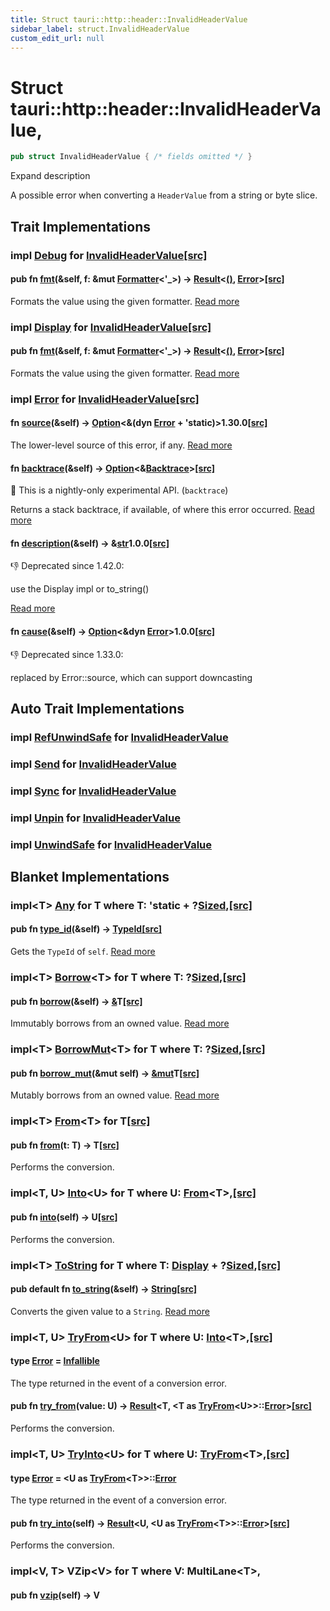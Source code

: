 ```yaml
---
title: Struct tauri::http::header::InvalidHeaderValue
sidebar_label: struct.InvalidHeaderValue
custom_edit_url: null
---
```


  # Struct tauri::http&#x3A;:header::InvalidHeaderValue,

```rs
pub struct InvalidHeaderValue { /* fields omitted */ }
```

Expand description

A possible error when converting a `HeaderValue` from a string or byte slice.

## Trait Implementations

### impl [Debug](https://doc.rust-lang.org/1.54.0/core/fmt/trait.Debug.html "trait core::fmt::Debug") for [InvalidHeaderValue](/docs/api/rust/tauri/struct.InvalidHeaderValue "struct tauri::http&#x3A;:header::InvalidHeaderValue")[\[src\]](https://docs.rs/http/0.2.4/src/http/header/value.rs.html#567-573 "goto source code")

#### pub fn [fmt](https://doc.rust-lang.org/1.54.0/core/fmt/trait.Debug.html#tymethod.fmt)(&self, f: &mut [Formatter](https://doc.rust-lang.org/1.54.0/core/fmt/struct.Formatter.html "struct core::fmt::Formatter")&lt;'\_>) -> [Result](https://doc.rust-lang.org/1.54.0/core/result/enum.Result.html "enum core::result::Result")&lt;[()](https://doc.rust-lang.org/1.54.0/std/primitive.unit.html), [Error](https://doc.rust-lang.org/1.54.0/core/fmt/struct.Error.html "struct core::fmt::Error")>[\[src\]](https://docs.rs/http/0.2.4/src/http/header/value.rs.html#568 "goto source code")

Formats the value using the given formatter. [Read more](https://doc.rust-lang.org/1.54.0/core/fmt/trait.Debug.html#tymethod.fmt)

### impl [Display](https://doc.rust-lang.org/1.54.0/core/fmt/trait.Display.html "trait core::fmt::Display") for [InvalidHeaderValue](/docs/api/rust/tauri/struct.InvalidHeaderValue "struct tauri::http&#x3A;:header::InvalidHeaderValue")[\[src\]](https://docs.rs/http/0.2.4/src/http/header/value.rs.html#575-579 "goto source code")

#### pub fn [fmt](https://doc.rust-lang.org/1.54.0/core/fmt/trait.Display.html#tymethod.fmt)(&self, f: &mut [Formatter](https://doc.rust-lang.org/1.54.0/core/fmt/struct.Formatter.html "struct core::fmt::Formatter")&lt;'\_>) -> [Result](https://doc.rust-lang.org/1.54.0/core/result/enum.Result.html "enum core::result::Result")&lt;[()](https://doc.rust-lang.org/1.54.0/std/primitive.unit.html), [Error](https://doc.rust-lang.org/1.54.0/core/fmt/struct.Error.html "struct core::fmt::Error")>[\[src\]](https://docs.rs/http/0.2.4/src/http/header/value.rs.html#576 "goto source code")

Formats the value using the given formatter. [Read more](https://doc.rust-lang.org/1.54.0/core/fmt/trait.Display.html#tymethod.fmt)

### impl [Error](https://doc.rust-lang.org/1.54.0/std/error/trait.Error.html "trait std::error::Error") for [InvalidHeaderValue](/docs/api/rust/tauri/struct.InvalidHeaderValue "struct tauri::http&#x3A;:header::InvalidHeaderValue")[\[src\]](https://docs.rs/http/0.2.4/src/http/header/value.rs.html#581 "goto source code")

#### fn [source](https://doc.rust-lang.org/1.54.0/std/error/trait.Error.html#method.source)(&self) -> [Option](https://doc.rust-lang.org/1.54.0/core/option/enum.Option.html "enum core::option::Option")&lt;&(dyn [Error](https://doc.rust-lang.org/1.54.0/std/error/trait.Error.html "trait std::error::Error") + 'static)>1.30.0[\[src\]](https://doc.rust-lang.org/1.54.0/src/std/error.rs.html#106 "goto source code")

The lower-level source of this error, if any. [Read more](https://doc.rust-lang.org/1.54.0/std/error/trait.Error.html#method.source)

#### fn [backtrace](https://doc.rust-lang.org/1.54.0/std/error/trait.Error.html#method.backtrace)(&self) -> [Option](https://doc.rust-lang.org/1.54.0/core/option/enum.Option.html "enum core::option::Option")&lt;&[Backtrace](https://doc.rust-lang.org/1.54.0/std/backtrace/struct.Backtrace.html "struct std::backtrace::Backtrace")>[\[src\]](https://doc.rust-lang.org/1.54.0/src/std/error.rs.html#134 "goto source code")

🔬 This is a nightly-only experimental API. (`backtrace`)

Returns a stack backtrace, if available, of where this error occurred. [Read more](https://doc.rust-lang.org/1.54.0/std/error/trait.Error.html#method.backtrace)

#### fn [description](https://doc.rust-lang.org/1.54.0/std/error/trait.Error.html#method.description)(&self) -> &[str](https://doc.rust-lang.org/1.54.0/std/primitive.str.html)1.0.0[\[src\]](https://doc.rust-lang.org/1.54.0/src/std/error.rs.html#146 "goto source code")

👎 Deprecated since 1.42.0:

use the Display impl or to_string()

[Read more](https://doc.rust-lang.org/1.54.0/std/error/trait.Error.html#method.description)

#### fn [cause](https://doc.rust-lang.org/1.54.0/std/error/trait.Error.html#method.cause)(&self) -> [Option](https://doc.rust-lang.org/1.54.0/core/option/enum.Option.html "enum core::option::Option")&lt;&dyn [Error](https://doc.rust-lang.org/1.54.0/std/error/trait.Error.html "trait std::error::Error")>1.0.0[\[src\]](https://doc.rust-lang.org/1.54.0/src/std/error.rs.html#156 "goto source code")

👎 Deprecated since 1.33.0:

replaced by Error::source, which can support downcasting

## Auto Trait Implementations

### impl [RefUnwindSafe](https://doc.rust-lang.org/1.54.0/std/panic/trait.RefUnwindSafe.html "trait std::panic::RefUnwindSafe") for [InvalidHeaderValue](/docs/api/rust/tauri/struct.InvalidHeaderValue "struct tauri::http&#x3A;:header::InvalidHeaderValue")

### impl [Send](https://doc.rust-lang.org/1.54.0/core/marker/trait.Send.html "trait core::marker::Send") for [InvalidHeaderValue](/docs/api/rust/tauri/struct.InvalidHeaderValue "struct tauri::http&#x3A;:header::InvalidHeaderValue")

### impl [Sync](https://doc.rust-lang.org/1.54.0/core/marker/trait.Sync.html "trait core::marker::Sync") for [InvalidHeaderValue](/docs/api/rust/tauri/struct.InvalidHeaderValue "struct tauri::http&#x3A;:header::InvalidHeaderValue")

### impl [Unpin](https://doc.rust-lang.org/1.54.0/core/marker/trait.Unpin.html "trait core::marker::Unpin") for [InvalidHeaderValue](/docs/api/rust/tauri/struct.InvalidHeaderValue "struct tauri::http&#x3A;:header::InvalidHeaderValue")

### impl [UnwindSafe](https://doc.rust-lang.org/1.54.0/std/panic/trait.UnwindSafe.html "trait std::panic::UnwindSafe") for [InvalidHeaderValue](/docs/api/rust/tauri/struct.InvalidHeaderValue "struct tauri::http&#x3A;:header::InvalidHeaderValue")

## Blanket Implementations

### impl&lt;T> [Any](https://doc.rust-lang.org/1.54.0/core/any/trait.Any.html "trait core::any::Any") for T where T: 'static + ?[Sized](https://doc.rust-lang.org/1.54.0/core/marker/trait.Sized.html "trait core::marker::Sized"),[\[src\]](https://doc.rust-lang.org/1.54.0/src/core/any.rs.html#131-135 "goto source code")

#### pub fn [type_id](https://doc.rust-lang.org/1.54.0/core/any/trait.Any.html#tymethod.type_id)(&self) -> [TypeId](https://doc.rust-lang.org/1.54.0/core/any/struct.TypeId.html "struct core::any::TypeId")[\[src\]](https://doc.rust-lang.org/1.54.0/src/core/any.rs.html#132 "goto source code")

Gets the `TypeId` of `self`. [Read more](https://doc.rust-lang.org/1.54.0/core/any/trait.Any.html#tymethod.type_id)

### impl&lt;T> [Borrow](https://doc.rust-lang.org/1.54.0/core/borrow/trait.Borrow.html "trait core::borrow::Borrow")&lt;T> for T where T: ?[Sized](https://doc.rust-lang.org/1.54.0/core/marker/trait.Sized.html "trait core::marker::Sized"),[\[src\]](https://doc.rust-lang.org/1.54.0/src/core/borrow.rs.html#208-213 "goto source code")

#### pub fn [borrow](https://doc.rust-lang.org/1.54.0/core/borrow/trait.Borrow.html#tymethod.borrow)(&self) -> [&](https://doc.rust-lang.org/1.54.0/std/primitive.reference.html)T[\[src\]](https://doc.rust-lang.org/1.54.0/src/core/borrow.rs.html#210 "goto source code")

Immutably borrows from an owned value. [Read more](https://doc.rust-lang.org/1.54.0/core/borrow/trait.Borrow.html#tymethod.borrow)

### impl&lt;T> [BorrowMut](https://doc.rust-lang.org/1.54.0/core/borrow/trait.BorrowMut.html "trait core::borrow::BorrowMut")&lt;T> for T where T: ?[Sized](https://doc.rust-lang.org/1.54.0/core/marker/trait.Sized.html "trait core::marker::Sized"),[\[src\]](https://doc.rust-lang.org/1.54.0/src/core/borrow.rs.html#216-220 "goto source code")

#### pub fn [borrow_mut](https://doc.rust-lang.org/1.54.0/core/borrow/trait.BorrowMut.html#tymethod.borrow_mut)(&mut self) -> [&mut](https://doc.rust-lang.org/1.54.0/std/primitive.reference.html)T[\[src\]](https://doc.rust-lang.org/1.54.0/src/core/borrow.rs.html#217 "goto source code")

Mutably borrows from an owned value. [Read more](https://doc.rust-lang.org/1.54.0/core/borrow/trait.BorrowMut.html#tymethod.borrow_mut)

### impl&lt;T> [From](https://doc.rust-lang.org/1.54.0/core/convert/trait.From.html "trait core::convert::From")&lt;T> for T[\[src\]](https://doc.rust-lang.org/1.54.0/src/core/convert/mod.rs.html#544-548 "goto source code")

#### pub fn [from](https://doc.rust-lang.org/1.54.0/core/convert/trait.From.html#tymethod.from)(t: T) -> T[\[src\]](https://doc.rust-lang.org/1.54.0/src/core/convert/mod.rs.html#545 "goto source code")

Performs the conversion.

### impl&lt;T, U> [Into](https://doc.rust-lang.org/1.54.0/core/convert/trait.Into.html "trait core::convert::Into")&lt;U> for T where U: [From](https://doc.rust-lang.org/1.54.0/core/convert/trait.From.html "trait core::convert::From")&lt;T>,[\[src\]](https://doc.rust-lang.org/1.54.0/src/core/convert/mod.rs.html#533-540 "goto source code")

#### pub fn [into](https://doc.rust-lang.org/1.54.0/core/convert/trait.Into.html#tymethod.into)(self) -> U[\[src\]](https://doc.rust-lang.org/1.54.0/src/core/convert/mod.rs.html#537 "goto source code")

Performs the conversion.

### impl&lt;T> [ToString](https://doc.rust-lang.org/1.54.0/alloc/string/trait.ToString.html "trait alloc::string::ToString") for T where T: [Display](https://doc.rust-lang.org/1.54.0/core/fmt/trait.Display.html "trait core::fmt::Display") + ?[Sized](https://doc.rust-lang.org/1.54.0/core/marker/trait.Sized.html "trait core::marker::Sized"),[\[src\]](https://doc.rust-lang.org/1.54.0/src/alloc/string.rs.html#2372-2386 "goto source code")

#### pub default fn [to_string](https://doc.rust-lang.org/1.54.0/alloc/string/trait.ToString.html#tymethod.to_string)(&self) -> [String](https://doc.rust-lang.org/1.54.0/alloc/string/struct.String.html "struct alloc::string::String")[\[src\]](https://doc.rust-lang.org/1.54.0/src/alloc/string.rs.html#2378 "goto source code")

Converts the given value to a `String`. [Read more](https://doc.rust-lang.org/1.54.0/alloc/string/trait.ToString.html#tymethod.to_string)

### impl&lt;T, U> [TryFrom](https://doc.rust-lang.org/1.54.0/core/convert/trait.TryFrom.html "trait core::convert::TryFrom")&lt;U> for T where U: [Into](https://doc.rust-lang.org/1.54.0/core/convert/trait.Into.html "trait core::convert::Into")&lt;T>,[\[src\]](https://doc.rust-lang.org/1.54.0/src/core/convert/mod.rs.html#581-590 "goto source code")

#### type [Error](https://doc.rust-lang.org/1.54.0/core/convert/trait.TryFrom.html#associatedtype.Error) = [Infallible](https://doc.rust-lang.org/1.54.0/core/convert/enum.Infallible.html "enum core::convert::Infallible")

The type returned in the event of a conversion error.

#### pub fn [try_from](https://doc.rust-lang.org/1.54.0/core/convert/trait.TryFrom.html#tymethod.try_from)(value: U) -> [Result](https://doc.rust-lang.org/1.54.0/core/result/enum.Result.html "enum core::result::Result")&lt;T, &lt;T as [TryFrom](https://doc.rust-lang.org/1.54.0/core/convert/trait.TryFrom.html "trait core::convert::TryFrom")&lt;U>>::[Error](https://doc.rust-lang.org/1.54.0/core/convert/trait.TryFrom.html#associatedtype.Error "type core::convert::TryFrom::Error")>[\[src\]](https://doc.rust-lang.org/1.54.0/src/core/convert/mod.rs.html#587 "goto source code")

Performs the conversion.

### impl&lt;T, U> [TryInto](https://doc.rust-lang.org/1.54.0/core/convert/trait.TryInto.html "trait core::convert::TryInto")&lt;U> for T where U: [TryFrom](https://doc.rust-lang.org/1.54.0/core/convert/trait.TryFrom.html "trait core::convert::TryFrom")&lt;T>,[\[src\]](https://doc.rust-lang.org/1.54.0/src/core/convert/mod.rs.html#567-576 "goto source code")

#### type [Error](https://doc.rust-lang.org/1.54.0/core/convert/trait.TryInto.html#associatedtype.Error) = &lt;U as [TryFrom](https://doc.rust-lang.org/1.54.0/core/convert/trait.TryFrom.html "trait core::convert::TryFrom")&lt;T>>::[Error](https://doc.rust-lang.org/1.54.0/core/convert/trait.TryFrom.html#associatedtype.Error "type core::convert::TryFrom::Error")

The type returned in the event of a conversion error.

#### pub fn [try_into](https://doc.rust-lang.org/1.54.0/core/convert/trait.TryInto.html#tymethod.try_into)(self) -> [Result](https://doc.rust-lang.org/1.54.0/core/result/enum.Result.html "enum core::result::Result")&lt;U, &lt;U as [TryFrom](https://doc.rust-lang.org/1.54.0/core/convert/trait.TryFrom.html "trait core::convert::TryFrom")&lt;T>>::[Error](https://doc.rust-lang.org/1.54.0/core/convert/trait.TryFrom.html#associatedtype.Error "type core::convert::TryFrom::Error")>[\[src\]](https://doc.rust-lang.org/1.54.0/src/core/convert/mod.rs.html#573 "goto source code")

Performs the conversion.

### impl&lt;V, T> VZip&lt;V> for T where V: MultiLane&lt;T>,

#### pub fn [vzip](/docs/api/rust/tauri/about:blank#tymethod.vzip)(self) -> V
  